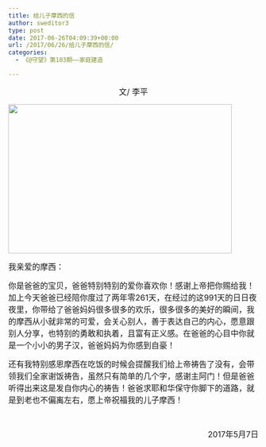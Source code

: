 ```yaml
---
title: 给儿子摩西的信
author: sweditor3
type: post
date: 2017-06-26T04:09:39+00:00
url: /2017/06/26/给儿子摩西的信/
categories:
  - 《@守望》第103期——家庭建造

---
```

<p style="text-align: center;">
  <span style="font-size: 12pt;">文/ 李平</span>
</p>

<img class="aligncenter size-full wp-image-15528" src="http://t5.shwchurch.org/wp-content/uploads/2017/06/88.jpg" alt="" width="450" height="300" srcset="http://t5.shwchurch.org/wp-content/uploads/2017/06/88.jpg 450w, http://t5.shwchurch.org/wp-content/uploads/2017/06/88-400x267.jpg 400w" sizes="(max-width: 450px) 100vw, 450px" />

<span style="font-size: 12pt;">我亲爱的摩西：</span>

<span style="font-size: 12pt;">你是爸爸的宝贝，爸爸特别特别的爱你喜欢你！感谢上帝把你赐给我！加上今天爸爸已经陪你度过了两年零261天，在经过的这991天的日日夜夜里，你带给了爸爸妈妈很多很多的欢乐，很多很多的美好的瞬间，我的摩西从小就非常的可爱，会关心别人，善于表达自己的内心，愿意跟别人分享，也特别的勇敢和执着，且富有正义感。在爸爸的心目中你就是一个小小的男子汉，爸爸妈妈为你感到自豪！</span>

<span style="font-size: 12pt;">还有我特别感恩摩西在吃饭的时候会提醒我们给上帝祷告了没有，会带领我们全家谢饭祷告，虽然只有简单的几个字，感谢主阿门！但是爸爸听得出来这是发自你内心的祷告！爸爸求耶和华保守你脚下的道路，就是到老也不偏离左右，愿上帝祝福我的儿子摩西！</span>

&nbsp;

<p style="text-align: right;">
  <span style="font-size: 12pt;">2017年5月7日</span>
</p>

&nbsp;